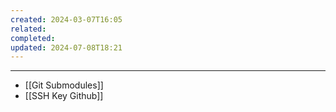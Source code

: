 ```yaml
---
created: 2024-03-07T16:05
related: 
completed: 
updated: 2024-07-08T18:21
---
```

---
- [[Git Submodules]]
- [[SSH Key Github]]